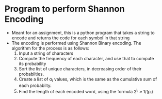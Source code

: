 # Program to perform Shannon Encoding

-   Meant for an assignment, this is a python program that takes a string to encode and returns the code for each symbol in that string
-   The encoding is performed using Shannon Binary encoding. The algorithm for the process is as follows:
    1. Input a string of characters
    2. Compute the frequency of each character, and use that to compute its probability
    3. Sort the list of unique characters, in decreasing order of their probabilties.
    4. Create a list of α<sub>i</sub> values, which is the same as the cumulative sum of each probabilty.
    5. Find the length of each encoded word, using the formula 2<sup>l<sub>i</sub></sup> ≥ 1/(p<sub>i</sub>)
